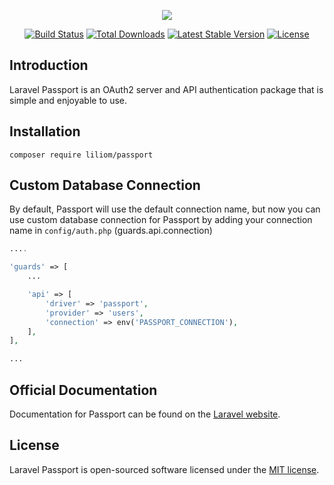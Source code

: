 <p align="center"><img src="https://laravel.com/assets/img/components/logo-passport.svg"></p>

<p align="center">
<a href="https://travis-ci.org/laravel/passport"><img src="https://travis-ci.org/laravel/passport.svg" alt="Build Status"></a>
<a href="https://packagist.org/packages/laravel/passport"><img src="https://poser.pugx.org/laravel/passport/d/total.svg" alt="Total Downloads"></a>
<a href="https://packagist.org/packages/laravel/passport"><img src="https://poser.pugx.org/laravel/passport/v/stable.svg" alt="Latest Stable Version"></a>
<a href="https://packagist.org/packages/laravel/passport"><img src="https://poser.pugx.org/laravel/passport/license.svg" alt="License"></a>
</p>

## Introduction

Laravel Passport is an OAuth2 server and API authentication package that is simple and enjoyable to use.

## Installation

    composer require liliom/passport

## Custom Database Connection

By default, Passport will use the default connection name, but now you can use custom database connection for Passport by adding your connection name in `config/auth.php` (guards.api.connection)

```php
....

'guards' => [
    ...

    'api' => [
        'driver' => 'passport',
        'provider' => 'users',
        'connection' => env('PASSPORT_CONNECTION'),
    ],
],

...
```

## Official Documentation

Documentation for Passport can be found on the [Laravel website](http://laravel.com/docs/master/passport).

## License

Laravel Passport is open-sourced software licensed under the [MIT license](http://opensource.org/licenses/MIT).
